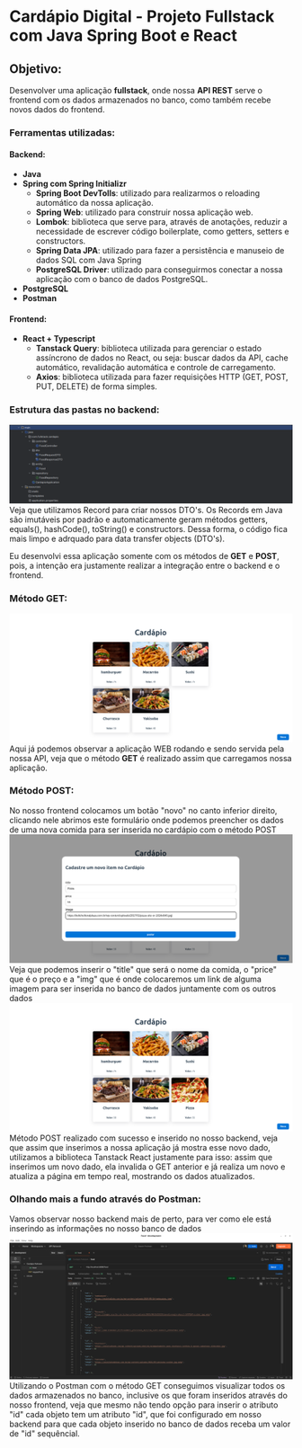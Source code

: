 # Cardápio Digital - Projeto Fullstack com Java Spring Boot e React
## Objetivo:
Desenvolver uma aplicação **fullstack**, onde nossa **API REST** serve o frontend com os
dados armazenados no banco, como também recebe novos dados do frontend.
### Ferramentas utilizadas:
#### Backend:
* **Java**
* **Spring com Spring Initializr**
  * **Spring Boot DevTolls**: utilizado para realizarmos o reloading automático da nossa aplicação.
  * **Spring Web**: utilizado para construir nossa aplicação web.
  * **Lombok**: biblioteca que serve para, através de anotações, reduzir a necessidade de escrever código boilerplate, 
                como getters, setters e constructors.
  * **Spring Data JPA**:  utilizado para fazer a persistência e manuseio de dados SQL com Java Spring
  * **PostgreSQL Driver**: utilizado para conseguirmos conectar a nossa aplicação com o banco de dados PostgreSQL.
* **PostgreSQL**
* **Postman**
#### Frontend:
* **React + Typescript**
  * **Tanstack Query**: biblioteca utilizada para gerenciar o estado assíncrono de dados 
                        no React, ou seja: buscar dados da API, cache automático, revalidação
                        automática e controle de carregamento.
  * **Axios**: biblioteca utilizada para fazer requisições HTTP (GET, POST, PUT, DELETE) de forma simples.

### Estrutura das pastas no backend:
![estrutura das pastas](/img/estruturapastasback.png)
Veja que utilizamos Record para criar nossos DTO's. Os Records em Java são imutáveis por padrão e automaticamente geram
métodos getters, equals(), hashCode(), toString() e constructors. Dessa forma, o código fica mais limpo e adrquado para
data transfer objects (DTO's).

Eu desenvolvi essa aplicação somente com os métodos de **GET** e **POST**, pois, a intenção era justamente realizar
a integração entre o backend e o frontend.

### Método GET:
![GET](/img/sempizza.png)
Aqui já podemos observar a aplicação WEB rodando e sendo servida pela nossa API, veja que o método **GET**
é realizado assim que carregamos nossa aplicação.

### Método POST:
No nosso frontend colocamos um botão "novo" no canto inferior direito, clicando nele abrimos este formulário
onde podemos preencher os dados de uma nova comida para ser inserida no cardápio com o método POST
![POST](/img/metodoPOST.png)
Veja que podemos inserir o "title" que será o nome da comida, o "price" que é o preço e a "img" que é onde
colocaremos um link de alguma imagem para ser inserida no banco de dados juntamente com os outros dados
![pizza inserida](/img/compizza.png)
Método POST realizado com sucesso e inserido no nosso backend, veja que assim que inserimos a nossa aplicação
já mostra esse novo dado, utilizamos a biblioteca Tanstack React justamente para isso: assim que inserimos um
novo dado, ela invalida o GET anterior e já realiza um novo e atualiza a página em tempo real, mostrando os
dados atualizados.

### Olhando mais a fundo através do Postman:
Vamos observar nosso backend mais de perto, para ver como ele está inserindo as informações no nosso
banco de dados
![postman](/img/postman.png)
Utilizando o Postman com o método GET conseguimos visualizar todos os dados armazenados no banco,
inclusive os que foram inseridos através do nosso frontend, veja que mesmo não tendo opção para inserir
o atributo "id" cada objeto tem um atributo "id", que foi configurado em nosso backend para que cada objeto
inserido no banco de dados receba um valor de "id" sequêncial.